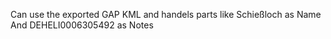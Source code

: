 Can use the exported GAP KML and handels parts like
				<Data name="lage_bez">
					<value>Schießloch</value>
				</Data>
as Name And
				<Data name="flik_aktue">
					<value>DEHELI0006305492</value>
				</Data>
as Notes
